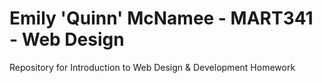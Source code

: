 # Emily 'Quinn' McNamee - MART341 - Web Design
Repository for Introduction to Web Design &amp; Development Homework
